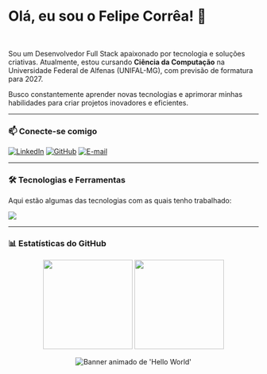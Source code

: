 # Olá, eu sou o Felipe Corrêa! 👋

<br>

Sou um Desenvolvedor Full Stack apaixonado por tecnologia e soluções criativas. Atualmente, estou cursando **Ciência da Computação** na Universidade Federal de Alfenas (UNIFAL-MG), com previsão de formatura para 2027.

Busco constantemente aprender novas tecnologias e aprimorar minhas habilidades para criar projetos inovadores e eficientes.

---

### 📫 Conecte-se comigo

[![LinkedIn](https://img.shields.io/badge/LinkedIn-0077B5?style=for-the-badge&logo=linkedin&logoColor=white)](https://www.linkedin.com/in/www.linkedin.com/in/correa-felipe/)
[![GitHub](https://img.shields.io/badge/GitHub-181717?style=for-the-badge&logo=github&logoColor=white)](https://github.com/correafe)
[![E-mail](https://img.shields.io/badge/Email-D14836?style=for-the-badge&logo=gmail&logoColor=white)](mailto:correagfe@gmail.com)

---

### 🛠️ Tecnologias e Ferramentas

Aqui estão algumas das tecnologias com as quais tenho trabalhado:

<p align="left">
  <a href="https://skillicons.dev">
    <img src="https://skillicons.dev/icons?i=python,django,fastapi,js,react,html,css,mysql,postgres,sqlite,git,github,docker,vscode&perline=7" />
  </a>
</p>

---

### 📊 Estatísticas do GitHub

<p align="center">
  <img height="180em" src="https://github-readme-stats.vercel.app/api?username=correafe&show_icons=true&theme=tokyonight&include_all_commits=true&count_private=true"/>
  <img height="180em" src="https://github-readme-stats.vercel.app/api/top-langs/?username=correafe&layout=compact&langs_count=7&theme=tokyonight"/>
</p>

<p align="center">
  <img src="https://raw.githubusercontent.com/correafe/correafe/main/hello_world.gif" alt="Banner animado de 'Hello World'">
</p>
